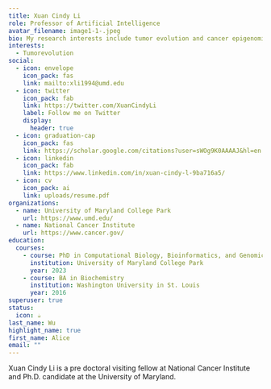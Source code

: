 ```yaml
---
title: Xuan Cindy Li
role: Professor of Artificial Intelligence
avatar_filename: image1-1-.jpeg
bio: My research interests include tumor evolution and cancer epigenomics.
interests:
  - Tumorevolution
social:
  - icon: envelope
    icon_pack: fas
    link: mailto:xli1994@umd.edu
  - icon: twitter
    icon_pack: fab
    link: https://twitter.com/XuanCindyLi
    label: Follow me on Twitter
    display:
      header: true
  - icon: graduation-cap
    icon_pack: fas
    link: https://scholar.google.com/citations?user=sWOg9K0AAAAJ&hl=en
  - icon: linkedin
    icon_pack: fab
    link: https://www.linkedin.com/in/xuan-cindy-l-9ba716a5/
  - icon: cv
    icon_pack: ai
    link: uploads/resume.pdf
organizations:
  - name: University of Maryland College Park
    url: https://www.umd.edu/
  - name: National Cancer Institute
    url: https://www.cancer.gov/
education:
  courses:
    - course: PhD in Computational Biology, Bioinformatics, and Genomics
      institution: University of Maryland College Park
      year: 2023
    - course: BA in Biochemistry
      institution: Washington University in St. Louis
      year: 2016
superuser: true
status:
  icon: ☕️
last_name: Wu
highlight_name: true
first_name: Alice
email: ""
---
```

Xuan Cindy Li is a pre doctoral visiting fellow at National Cancer Institute and Ph.D. candidate at the University of Maryland.